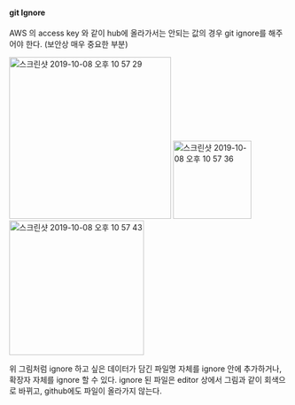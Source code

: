 #### git Ignore

AWS 의 access key 와 같이 hub에 올라가서는 안되는 값의 경우 git ignore를 해주어야 한다. (보안상 매우 중요한 부분)

<img width="292" alt="스크린샷 2019-10-08 오후 10 57 29" src="https://user-images.githubusercontent.com/48753593/66402012-13e26280-ea1f-11e9-88d0-33f29c241f7a.png">
<img width="141" alt="스크린샷 2019-10-08 오후 10 57 36" src="https://user-images.githubusercontent.com/48753593/66402010-1349cc00-ea1f-11e9-9f50-8c121124839a.png">
<img width="243" alt="스크린샷 2019-10-08 오후 10 57 43" src="https://user-images.githubusercontent.com/48753593/66402006-12b13580-ea1f-11e9-8b95-f59ccadd3ad3.png">

위 그림처럼 ignore 하고 싶은 데이터가 담긴 파일명 자체를 ignore 안에 추가하거나, 확장자 자체를 ignore 할 수 있다.
ignore 된 파일은 editor 상에서 그림과 같이 회색으로 바뀌고, github에도 파일이 올라가지 않는다.
